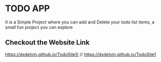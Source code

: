 # TODO APP

It is a Simple Project where you can add and Delete your todo list items, a small fun project you can explore

## Checkout the Website Link
https://dxdelvin.github.io/TodoSite1/
// https://dxdelvin.github.io/TodoSite1
